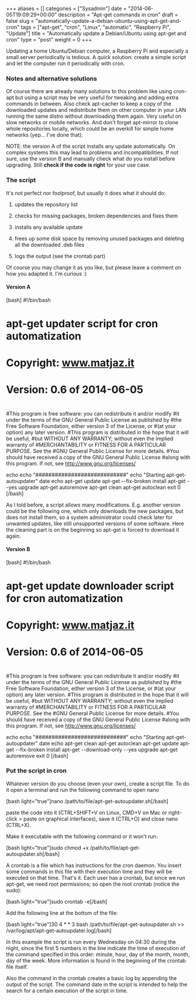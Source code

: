 +++
aliases      = []
categories   = ["Sysadmin"]
date         = "2014-06-05T19:09:29+00:00"
description  = "Apt-get commands in cron"
draft        = false
slug         = "automatically-update-a-debian-ubuntu-using-apt-get-and-cron"
tags         = ["apt-get", "cron", "Linux", "automatic", "Raspberry Pi", "Update"]
title        = "Automatically update a Debian/Ubuntu using apt-get and cron"
type         = "post"
weight       = 0
+++


Updating a home Ubuntu/Debian computer, a Raspberry Pi and especially a small server periodically is tedious. A quick solution: create a simple script and let the computer run it periodically with cron.


### Notes and alternative solutions


Of course there are already many solutions to this problem like using cron-apt but using a script may be very useful for tweaking and adding extra commands in between. Also check apt-cacher to keep a copy of the downloaded updates and redistribute them on other computer in your LAN running the same distro without downloading them again. Very useful on slow networks or mobile networks. And don't forget apt-mirror to clone whole repositories locally, which could be an overkill for simple home networks (yep... I've done that).

NOTE: the version A of the script installs any update automatically. On complex systems this may lead to problems and incompatibilities. If not sure, use the version B and manually check what do you install before upgrading. Still **check if the code is right** for your use case.


### The script


It's not perfect nor foolproof, but usually it does what it should do:



	
  1. updates the repository list

	
  2. checks for missing packages, broken dependencies and fixes them

	
  3. installs any available update

	
  4. frees up some disk space by removing unused packages and deleting all the downloaded .deb files

	
  5. logs the output (see the crontab part)


Of course you may change it as you like, but please leave a comment on how you adapted it. I'm curious :)


#### Version A



[bash]
#!/bin/bash
#
# apt-get updater script for cron automatization
# Copyright: www.matjaz.it
# Version: 0.6 of 2014-06-05
#
#This program is free software: you can redistribute it and/or modify
#it under the terms of the GNU General Public License as published by
#the Free Software Foundation, either version 3 of the License, or
#(at your option) any later version.
#This program is distributed in the hope that it will be useful,
#but WITHOUT ANY WARRANTY; without even the implied warranty of
#MERCHANTABILITY or FITNESS FOR A PARTICULAR PURPOSE. See the
#GNU General Public License for more details.
#You should have received a copy of the GNU General Public License
#along with this program. If not, see http://www.gnu.org/licenses/

echo
echo "############################"
echo "Starting apt-get-autoupdater"
date
echo
apt-get update
apt-get --fix-broken install
apt-get --yes upgrade
apt-get autoremove
apt-get clean
apt-get autoclean
exit 0
[/bash]

As I told before, a script allows many modifications. E.g. another version could be the following one, which only downloads the new packages, but does not install them, so a system administrator could check later for unwanted updates, like still unsupported versions of some software. Here the cleaning part is on the beginning so apt-get is forced to download it again.


#### Version B



[bash]
#!/bin/bash
#
# apt-get update downloader script for cron automatization
# Copyright: www.matjaz.it
# Version: 0.6 of 2014-06-05
#
#This program is free software: you can redistribute it and/or modify
#it under the terms of the GNU General Public License as published by
#the Free Software Foundation, either version 3 of the License, or
#(at your option) any later version.
#This program is distributed in the hope that it will be useful,
#but WITHOUT ANY WARRANTY; without even the implied warranty of
#MERCHANTABILITY or FITNESS FOR A PARTICULAR PURPOSE. See the
#GNU General Public License for more details.
#You should have received a copy of the GNU General Public License
#along with this program. If not, see http://www.gnu.org/licenses/

echo
echo "############################"
echo "Starting apt-get-autoupdater"
date
echo
apt-get clean
apt-get autoclean
apt-get update
apt-get --fix-broken install
apt-get --download-only --yes upgrade
apt-get autoremove
exit 0
[/bash]



### Put the script in cron


Whatever version do you choose (even your own), create a script file. To do it open a terminal and run the following command to open nano

[bash light="true"]nano /path/to/file/apt-get-autoupdater.sh[/bash]

paste the code into it (CTRL+SHIFT+V on Linux, CMD+V on Mac or right-click > paste on graphical interfaces), save it (CTRL+O) and close nano (CTRL+X).

Make it executable with the following command or it won't run:

[bash light="true"]sudo chmod +x /path/to/file/apt-get-autoupdater.sh[/bash]

A crontab is a file which has instructions for the cron daemon. You insert some commands in this file with their execution time and they will be executed on that time. That's it. Each user has a crontab, but since we run apt-get, we need root permissions; so open the root crontab (notice the sudo):

[bash light="true"]sudo crontab -e[/bash]

Add the following line at the bottom of the file:

[bash light="true"]30 4 * * 3 bash /path/to/file/apt-get-autoupdater.sh >> /var/log/apt/apt-get-autoupdater.log[/bash]

In this example the script is run every Wednesday on 04:30 during the night, since the first 5 numbers in the line indicate the time of execution of the command specified in this order: minute, hour, day of the month, month, day of the week. More information is found in the beginning of the crontab file itself.

Also the command in the crontab creates a basic log by appending the output of the script. The command date in the script is intended to help the search for a certain execution of the script in time.
